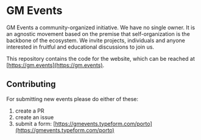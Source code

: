 # GM Events

GM Events a community-organized initiative. We have no single
owner. It is an agnostic movement based on the premise that self-organization
is the backbone of the ecosystem. We invite projects, individuals and anyone
interested in fruitful and educational discussions to join us.

This repository contains the code for the website, which can be reached at
[https://gm.events](https://gm.events).

## Contributing

For submitting new events please do either of these:

1.  create a PR
2.  create an issue
3.  submit a form: [https://gmevents.typeform.com/porto](https://gmevents.typeform.com/porto)
